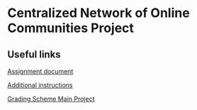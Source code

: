 # Centralized Network of Online Communities Project

## Useful links

[Assignment document](https://moodle.concordia.ca/moodle/pluginfile.php/2936242/mod_assign/introattachment/0/Comp-353-Fall-2017-Main-Project.pdf?forcedownload=1)

[Additional instructions](https://moodle.concordia.ca/moodle/mod/resource/view.php?id=1634765)

[Grading Scheme Main Project](https://moodle.concordia.ca/moodle/mod/resource/view.php?id=1652284)
